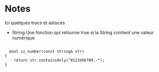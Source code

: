 # Notes
Ici quelques trucs et astuces 

* String
  Une fonction qui retourne true si la String contient une valeur numérique
<code>
  bool is_number(const String& str)
{
	return str.containsOnly("0123456789.-");
}
  </code>
  
